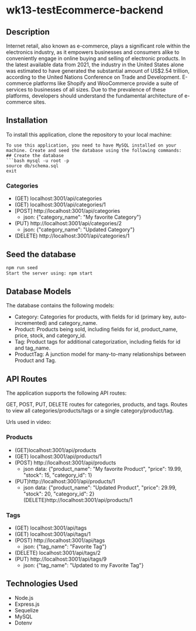 # wk13-testEcommerce-backend
## Description
Internet retail, also known as e-commerce, plays a significant role within the electronics industry, as it empowers businesses and consumers alike to conveniently engage in online buying and selling of electronic products. In the latest available data from 2021, the industry in the United States alone was estimated to have generated the substantial amount of US$2.54 trillion, according to the United Nations Conference on Trade and Development. E-commerce platforms like Shopify and WooCommerce provide a suite of services to businesses of all sizes. Due to the prevalence of these platforms, developers should understand the fundamental architecture of e-commerce sites.

## Installation
To install this application, clone the repository to your local machine:

```
To use this application, you need to have MySQL installed on your machine. Create and seed the database using the following commands:
## Create the database
```bash mysql -u root -p
source db/schema.sql
exit
```

### Categories
 - (GET) localhost:3001/api/categories
 - (GET) localhost:3001/api/categories/1
 - [POST] http://localhost:3001/api/categories
    - json: {"category_name": "My favorite Category"}
- (PUT) http://localhost:3001/api/categories/2
    - json: {"category_name": "Updated Category"}
- (DELETE) http://localhost:3001/api/categories/1

## Seed the database
```bash
npm run seed
Start the server using: npm start
```

## Database Models
The database contains the following models:

* Category: Categories for products, with fields for id (primary key, auto-incremented) and category_name.
* Product: Products being sold, including fields for id, product_name, price, stock, and category_id.
* Tag: Product tags for additional categorization, including fields for id and tag_name.
* ProductTag: A junction model for many-to-many relationships between Product and Tag.

## API Routes
The application supports the following API routes:

GET, POST, PUT, DELETE routes for categories, products, and tags.
Routes to view all categories/products/tags or a single category/product/tag.

Urls used in video:
### Products
- (GET)localhost:3001/api/products
- (GET) localhost:3001/api/products/1
- (POST) http://localhost:3001/api/products
    - json data: {"product_name": "My favorite Product", "price": 19.99, "stock": 15, "category_id": 1}
- (PUT)http://localhost:3001/api/products/1
    - json data: {"product_name": "Updated Product", "price": 29.99, "stock": 20, "category_id": 2}
(DELETE)http://localhost:3001/api/products/1



### Tags
- (GET) localhost:3001/api/tags
- (GET) localhost:3001/api/tags/1
- (POST) http://localhost:3001/api/tags
    - json: {"tag_name": "Favorite Tag"}
- (DELETE) localhost:3001/api/tags/2
- (PUT) http://localhost:3001/api/tags/9
    - json: {"tag_name": "Updated to my Favorite Tag"}



## Technologies Used
* Node.js
* Express.js
* Sequelize
* MySQL
* Dotenv